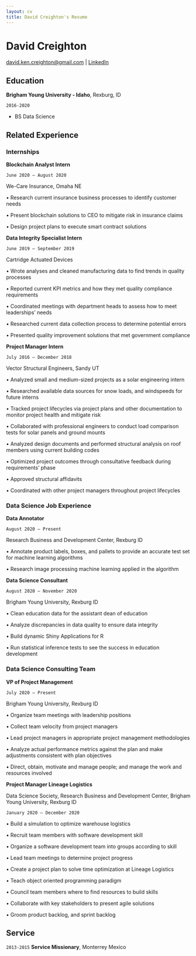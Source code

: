 ```yaml
---
layout: cv
title: David Creighton's Resume
---
```

# David Creighton


<div id="webaddress">
<a href="david.ken.creighton@gmail.com">david.ken.creighton@gmail.com</a>
| <a href="https://linkedin.com/in/david-creighton">LinkedIn</a>
</div>


## Education


__Brigham Young University - Idaho__, Rexburg, ID

`2016-2020`
- BS Data Science



## Related Experience

### Internships



__Blockchain Analyst Intern__

`June 2020 – August 2020`

We-Care Insurance, Omaha NE

•	Research current insurance business processes to identify customer needs

•	Present blockchain solutions to CEO to mitigate risk in insurance claims

•	Design project plans to execute smart contract solutions



__Data Integrity Specialist Intern__

`June 2019 – September 2019` 

Cartridge Actuated Devices

•	Wrote analyses and cleaned manufacturing data to find trends in quality processes

•	Reported current KPI metrics and how they met quality compliance requirements

•	Coordinated meetings with department heads to assess how to meet leaderships’ needs

•	Researched current data collection process to determine potential errors

•	Presented quality improvement solutions that met government compliance

__Project Manager Intern__

`July 2016 – December 2018`

Vector Structural Engineers, Sandy UT

•	Analyzed small and medium-sized projects as a solar engineering intern 

•	Researched available data sources for snow loads, and windspeeds for future interns

•	Tracked project lifecycles via project plans and other documentation to monitor project health and mitigate risk

•	Collaborated with professional engineers to conduct load comparison tests for solar panels and ground mounts

•	Analyzed design documents and performed structural analysis on roof members using current building codes 

•	Optimized project outcomes through consultative feedback during requirements’ phase

•	Approved structural affidavits

•	Coordinated with other project managers throughout project lifecycles


### Data Science Job Experience


__Data Annotator__

`August 2020 – Present`

Research Business and Development Center, Rexburg ID

•	Annotate product labels, boxes, and pallets to provide an accurate test set for machine learning algorithms

•	Research image processing machine learning applied in the algorithm


__Data Science Consultant__

`August 2020 – November 2020`

Brigham Young University, Rexburg ID

•	Clean education data for the assistant dean of education

•	Analyze discrepancies in data quality to ensure data integrity

•	Build dynamic Shiny Applications for R

•	Run statistical inference tests to see the success in education development

### Data Science Consulting Team

__VP of Project Management__

`July 2020 – Present`

Brigham Young University, Rexburg ID

•	Organize team meetings with leadership positions

•	Collect team velocity from project managers

•	Lead project managers in appropriate project management methodologies 

•	Analyze actual performance metrics against the plan and make adjustments consistent with plan objectives

•	Direct, obtain, motivate and manage people; and manage the work and resources involved


__Project Manager Lineage Logistics__

Data Science Society,  Research Business and Development Center, Brigham Young University, Rexburg ID

`January 2020 – December 2020`

•	Build a simulation to optimize warehouse logistics

•	Recruit team members with software development skill

•	Organize a software development team into groups according to skill

•	Lead team meetings to determine project progress

•	Create a project plan to solve time optimization at Lineage Logistics  

•	Teach object oriented programming paradigm  

•	Council team members where to find resources to build skills

•	Collaborate with key stakeholders to present agile solutions

•	Groom product backlog, and sprint backlog



## Service 


`2013-2015`
__Service Missionary__, Monterrey Mexico



<!-- ### Footer

Last updated: December 2020 -->


